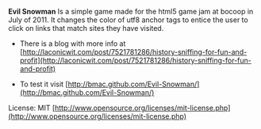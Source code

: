 **Evil Snowman** Is a simple game made for the html5 game jam at bocoop in July of 2011. It changes the color of utf8 anchor tags to entice the user to click on links that match sites they have visited. 

 * There is a blog with more info at [http://laconicwit.com/post/7521781286/history-sniffing-for-fun-and-profit](http://laconicwit.com/post/7521781286/history-sniffing-for-fun-and-profit)

* To test it visit [http://bmac.github.com/Evil-Snowman/](http://bmac.github.com/Evil-Snowman/)

License: MIT [http://www.opensource.org/licenses/mit-license.php](http://www.opensource.org/licenses/mit-license.php)
